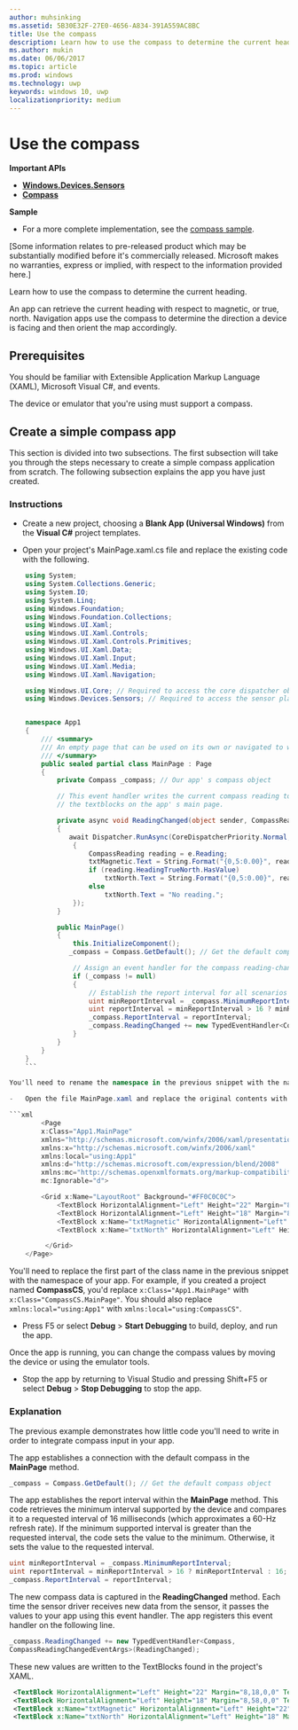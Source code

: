 ```yaml
---
author: muhsinking
ms.assetid: 5B30E32F-27E0-4656-A834-391A559AC8BC
title: Use the compass
description: Learn how to use the compass to determine the current heading.
ms.author: mukin
ms.date: 06/06/2017
ms.topic: article
ms.prod: windows
ms.technology: uwp
keywords: windows 10, uwp
localizationpriority: medium
---
```

# Use the compass


**Important APIs**

-   [**Windows.Devices.Sensors**](https://msdn.microsoft.com/library/windows/apps/BR206408)
-   [**Compass**](https://msdn.microsoft.com/library/windows/apps/BR225705)

**Sample**

-   For a more complete implementation, see the [compass sample](https://github.com/Microsoft/Windows-universal-samples/tree/master/Samples/Compass).

\[Some information relates to pre-released product which may be substantially modified before it's commercially released. Microsoft makes no warranties, express or implied, with respect to the information provided here.\]

Learn how to use the compass to determine the current heading.

An app can retrieve the current heading with respect to magnetic, or true, north. Navigation apps use the compass to determine the direction a device is facing and then orient the map accordingly.

## Prerequisites

You should be familiar with Extensible Application Markup Language (XAML), Microsoft Visual C#, and events.

The device or emulator that you're using must support a compass.

## Create a simple compass app

This section is divided into two subsections. The first subsection will take you through the steps necessary to create a simple compass application from scratch. The following subsection explains the app you have just created.

### Instructions

-   Create a new project, choosing a **Blank App (Universal Windows)** from the **Visual C#** project templates.

-   Open your project's MainPage.xaml.cs file and replace the existing code with the following.

```csharp
    using System;
    using System.Collections.Generic;
    using System.IO;
    using System.Linq;
    using Windows.Foundation;
    using Windows.Foundation.Collections;
    using Windows.UI.Xaml;
    using Windows.UI.Xaml.Controls;
    using Windows.UI.Xaml.Controls.Primitives;
    using Windows.UI.Xaml.Data;
    using Windows.UI.Xaml.Input;
    using Windows.UI.Xaml.Media;
    using Windows.UI.Xaml.Navigation;

    using Windows.UI.Core; // Required to access the core dispatcher object
    using Windows.Devices.Sensors; // Required to access the sensor platform and the compass


    namespace App1
    {
        /// <summary>
        /// An empty page that can be used on its own or navigated to within a Frame.
        /// </summary>
        public sealed partial class MainPage : Page
        {
            private Compass _compass; // Our app' s compass object

            // This event handler writes the current compass reading to
            // the textblocks on the app' s main page.

            private async void ReadingChanged(object sender, CompassReadingChangedEventArgs e)
            {
               await Dispatcher.RunAsync(CoreDispatcherPriority.Normal, () =>
                {
                    CompassReading reading = e.Reading;
                    txtMagnetic.Text = String.Format("{0,5:0.00}", reading.HeadingMagneticNorth);
                    if (reading.HeadingTrueNorth.HasValue)
                        txtNorth.Text = String.Format("{0,5:0.00}", reading.HeadingTrueNorth);
                    else
                        txtNorth.Text = "No reading.";
                });
            }

            public MainPage()
            {
                this.InitializeComponent();
               _compass = Compass.GetDefault(); // Get the default compass object

                // Assign an event handler for the compass reading-changed event
                if (_compass != null)
                {
                    // Establish the report interval for all scenarios
                    uint minReportInterval = _compass.MinimumReportInterval;
                    uint reportInterval = minReportInterval > 16 ? minReportInterval : 16;
                    _compass.ReportInterval = reportInterval;
                    _compass.ReadingChanged += new TypedEventHandler<Compass, CompassReadingChangedEventArgs>(ReadingChanged);
                }
            }
        }
    }
    ```

You'll need to rename the namespace in the previous snippet with the name you gave your project. For example, if you created a project named **CompassCS**, you'd replace `namespace App1` with `namespace CompassCS`.

-   Open the file MainPage.xaml and replace the original contents with the following XML.

```xml
        <Page
        x:Class="App1.MainPage"
        xmlns="http://schemas.microsoft.com/winfx/2006/xaml/presentation"
        xmlns:x="http://schemas.microsoft.com/winfx/2006/xaml"
        xmlns:local="using:App1"
        xmlns:d="http://schemas.microsoft.com/expression/blend/2008"
        xmlns:mc="http://schemas.openxmlformats.org/markup-compatibility/2006"
        mc:Ignorable="d">

        <Grid x:Name="LayoutRoot" Background="#FF0C0C0C">
            <TextBlock HorizontalAlignment="Left" Height="22" Margin="8,18,0,0" TextWrapping="Wrap" Text="Magnetic Heading:" VerticalAlignment="Top" Width="104" Foreground="#FFFBF9F9"/>
            <TextBlock HorizontalAlignment="Left" Height="18" Margin="8,58,0,0" TextWrapping="Wrap" Text="True North Heading:" VerticalAlignment="Top" Width="104" Foreground="#FFF3F3F3"/>
            <TextBlock x:Name="txtMagnetic" HorizontalAlignment="Left" Height="22" Margin="130,18,0,0" TextWrapping="Wrap" Text="TextBlock" VerticalAlignment="Top" Width="116" Foreground="#FFFBF6F6"/>
            <TextBlock x:Name="txtNorth" HorizontalAlignment="Left" Height="18" Margin="130,58,0,0" TextWrapping="Wrap" Text="TextBlock" VerticalAlignment="Top" Width="116" Foreground="#FFF5F1F1"/>

         </Grid>
    </Page>
```

You'll need to replace the first part of the class name in the previous snippet with the namespace of your app. For example, if you created a project named **CompassCS**, you'd replace `x:Class="App1.MainPage"` with `x:Class="CompassCS.MainPage"`. You should also replace `xmlns:local="using:App1"` with `xmlns:local="using:CompassCS"`.

-   Press F5 or select **Debug** > **Start Debugging** to build, deploy, and run the app.

Once the app is running, you can change the compass values by moving the device or using the emulator tools.

-   Stop the app by returning to Visual Studio and pressing Shift+F5 or select **Debug** > **Stop Debugging** to stop the app.

### Explanation

The previous example demonstrates how little code you'll need to write in order to integrate compass input in your app.

The app establishes a connection with the default compass in the **MainPage** method.

```csharp
_compass = Compass.GetDefault(); // Get the default compass object
```

The app establishes the report interval within the **MainPage** method. This code retrieves the minimum interval supported by the device and compares it to a requested interval of 16 milliseconds (which approximates a 60-Hz refresh rate). If the minimum supported interval is greater than the requested interval, the code sets the value to the minimum. Otherwise, it sets the value to the requested interval.

```csharp
uint minReportInterval = _compass.MinimumReportInterval;
uint reportInterval = minReportInterval > 16 ? minReportInterval : 16;
_compass.ReportInterval = reportInterval;
```

The new compass data is captured in the **ReadingChanged** method. Each time the sensor driver receives new data from the sensor, it passes the values to your app using this event handler. The app registers this event handler on the following line.

```csharp
_compass.ReadingChanged += new TypedEventHandler<Compass,
CompassReadingChangedEventArgs>(ReadingChanged);
```

These new values are written to the TextBlocks found in the project's XAML.

```xml
 <TextBlock HorizontalAlignment="Left" Height="22" Margin="8,18,0,0" TextWrapping="Wrap" Text="Magnetic Heading:" VerticalAlignment="Top" Width="104" Foreground="#FFFBF9F9"/>
 <TextBlock HorizontalAlignment="Left" Height="18" Margin="8,58,0,0" TextWrapping="Wrap" Text="True North Heading:" VerticalAlignment="Top" Width="104" Foreground="#FFF3F3F3"/>
 <TextBlock x:Name="txtMagnetic" HorizontalAlignment="Left" Height="22" Margin="130,18,0,0" TextWrapping="Wrap" Text="TextBlock" VerticalAlignment="Top" Width="116" Foreground="#FFFBF6F6"/>
 <TextBlock x:Name="txtNorth" HorizontalAlignment="Left" Height="18" Margin="130,58,0,0" TextWrapping="Wrap" Text="TextBlock" VerticalAlignment="Top" Width="116" Foreground="#FFF5F1F1"/>
```
 

 
